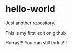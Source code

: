 # hello-world
Just another repository.

This is my first edit on github

Hurray!!!
You can still fork it!!!
